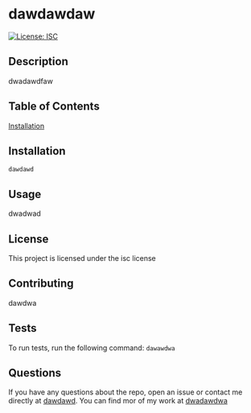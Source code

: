 # dawdawdaw

[![License: ISC](https://img.shields.io/badge/License-ISC-blue.svg)](https://opensource.org/licenses/ISC)

## Description
dwadawdfaw

## Table of Contents
[Installation](#installation)

## Installation
```dawdawd```

## Usage
dwadwad

## License
This project is licensed under the isc license

## Contributing
dawdwa

## Tests
To run tests, run the following command:
```dawawdwa```

## Questions
If you have any questions about the repo, open an issue or contact me directly at [dawdawd](mailto:dawdawd). You can find mor of my work at [dwadawdwa](https://github.com/dwadawdwa)
